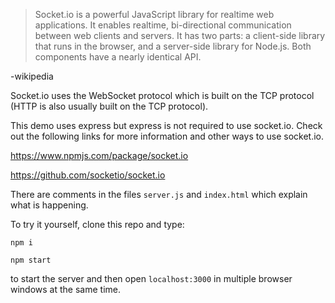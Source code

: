>Socket.io is a powerful JavaScript library for realtime web applications. It enables realtime, bi-directional communication between web clients and servers. It has two parts: a client-side library that runs in the browser, and a server-side library for Node.js. Both components have a nearly identical API.

-wikipedia

Socket.io uses the WebSocket protocol which is built on the TCP protocol (HTTP is also usually built on the TCP protocol).

This demo uses express but express is not required to use socket.io.  Check out the following links for more information and other ways to use socket.io.

https://www.npmjs.com/package/socket.io

https://github.com/socketio/socket.io


There are comments in the files `server.js` and `index.html` which explain what is happening.

To try it yourself, clone this repo and type:

`npm i`

`npm start`

to start the server and then open `localhost:3000` in multiple browser windows at the same time.
